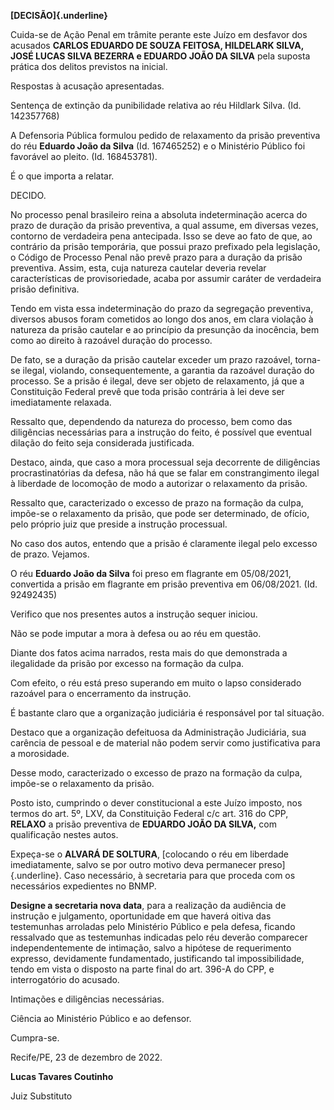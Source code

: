 **[DECISÃO]{.underline}**

Cuida-se de Ação Penal em trâmite perante este Juízo em desfavor dos
acusados **CARLOS EDUARDO DE SOUZA FEITOSA, HILDELARK SILVA, JOSÉ LUCAS
SILVA BEZERRA e EDUARDO JOÃO DA SILVA** pela suposta prática dos delitos
previstos na inicial.

Respostas à acusação apresentadas.

Sentença de extinção da punibilidade relativa ao réu Hildlark Silva.
(Id. 142357768)

A Defensoria Pública formulou pedido de relaxamento da prisão preventiva
do réu **Eduardo João da Silva** (Id. 167465252) e o Ministério Público
foi favorável ao pleito. (Id. 168453781).

É o que importa a relatar.

DECIDO.

No processo penal brasileiro reina a absoluta indeterminação acerca do
prazo de duração da prisão preventiva, a qual assume, em diversas vezes,
contorno de verdadeira pena antecipada. Isso se deve ao fato de que, ao
contrário da prisão temporária, que possui prazo prefixado pela
legislação, o Código de Processo Penal não prevê prazo para a duração da
prisão preventiva. Assim, esta, cuja natureza cautelar deveria revelar
características de provisoriedade, acaba por assumir caráter de
verdadeira prisão definitiva.

Tendo em vista essa indeterminação do prazo da segregação preventiva,
diversos abusos foram cometidos ao longo dos anos, em clara violação à
natureza da prisão cautelar e ao princípio da presunção da inocência,
bem como ao direito à razoável duração do processo.

De fato, se a duração da prisão cautelar exceder um prazo razoável,
torna-se ilegal, violando, consequentemente, a garantia da razoável
duração do processo. Se a prisão é ilegal, deve ser objeto de
relaxamento, já que a Constituição Federal prevê que toda prisão
contrária à lei deve ser imediatamente relaxada.

Ressalto que, dependendo da natureza do processo, bem como das
diligências necessárias para a instrução do feito, é possível que
eventual dilação do feito seja considerada justificada.

Destaco, ainda, que caso a mora processual seja decorrente de
diligências procrastinatórias da defesa, não há que se falar em
constrangimento ilegal à liberdade de locomoção de modo a autorizar o
relaxamento da prisão.

Ressalto que, caracterizado o excesso de prazo na formação da culpa,
impõe-se o relaxamento da prisão, que pode ser determinado, de ofício,
pelo próprio juiz que preside a instrução processual.

No caso dos autos, entendo que a prisão é claramente ilegal pelo excesso
de prazo. Vejamos.

O réu **Eduardo João da Silva** foi preso em flagrante em 05/08/2021,
convertida a prisão em flagrante em prisão preventiva em 06/08/2021.
(Id. 92492435)

Verifico que nos presentes autos a instrução sequer iniciou.

Não se pode imputar a mora à defesa ou ao réu em questão.

Diante dos fatos acima narrados, resta mais do que demonstrada a
ilegalidade da prisão por excesso na formação da culpa.

Com efeito, o réu está preso superando em muito o lapso considerado
razoável para o encerramento da instrução.

É bastante claro que a organização judiciária é responsável por tal
situação.

Destaco que a organização defeituosa da Administração Judiciária, sua
carência de pessoal e de material não podem servir como justificativa
para a morosidade.

Desse modo, caracterizado o excesso de prazo na formação da culpa,
impõe-se o relaxamento da prisão.

Posto isto, cumprindo o dever constitucional a este Juízo imposto, nos
termos do art. 5º, LXV, da Constituição Federal c/c art. 316 do CPP,
**RELAXO** a prisão preventiva de **EDUARDO JOÃO DA SILVA,** com
qualificação nestes autos.

Expeça-se o **ALVARÁ DE SOLTURA**, [colocando o réu em liberdade
imediatamente, salvo se por outro motivo deva permanecer
preso]{.underline}. Caso necessário, à secretaria para que proceda com
os necessários expedientes no BNMP.

**Designe a secretaria nova data**, para a realização da audiência de
instrução e julgamento, oportunidade em que haverá oitiva das
testemunhas arroladas pelo Ministério Público e pela defesa, ficando
ressalvado que as testemunhas indicadas pelo réu deverão comparecer
independentemente de intimação, salvo a hipótese de requerimento
expresso, devidamente fundamentado, justificando tal impossibilidade,
tendo em vista o disposto na parte final do art. 396-A do CPP, e
interrogatório do acusado.

Intimações e diligências necessárias.

Ciência ao Ministério Público e ao defensor.

Cumpra-se.

Recife/PE, 23 de dezembro de 2022.

**Lucas Tavares Coutinho**

Juiz Substituto
